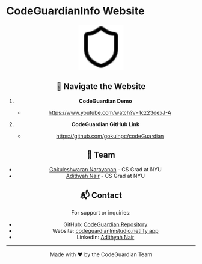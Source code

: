 # CodeGuardianInfo Website

<div align="center">
  <img src="https://raw.githubusercontent.com/lucide-icons/lucide/main/icons/shield.svg" width="120" alt="CodeGuardian Logo" />

## 🚀 Navigate the Website

1. **CodeGuardian Demo**
   - https://www.youtube.com/watch?v=1cz23dexJ-A

2. **CodeGuardian GitHub Link**
   - https://github.com/gokulnpc/codeGuardian

## 👥 Team

- [Gokuleshwaran Narayanan](https://github.com/gokulnpc) - CS Grad at NYU
- [Adithyah Nair](https://github.com/adithyahnair) - CS Grad at NYU

## 📬 Contact

For support or inquiries:
- GitHub: [CodeGuardian Repository](https://github.com/codeguardian)
- Website: [codeguardianlmstudio.netlify.app](https://codeguardianlmstudio.netlify.app/)
- LinkedIn: [Adithyah Nair](https://www.linkedin.com/in/adithyahnair)

---

<div align="center">
  Made with ❤️ by the CodeGuardian Team
</div>
